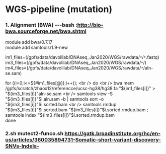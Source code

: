 # WGS-pipeline (mutation)
### 1. Alignment (BWA) ---bash :http://bio-bwa.sourceforge.net/bwa.shtml
module add bwa/0.7.17 <br />
module add samtools/1.9-new <br />

im1_files=(/gpfs/data/davolilab/DNAseq_Jan2020/WGS/rawdata/`*`/`*`.fastq) <br />
im3_files=(/gpfs/data/davolilab/DNAseq_Jan2020/WGS/rawdata/`*`/) <br />
im4_files=(/gpfs/data/davolilab/DNAseq_Jan2020/WGS/rawdata/`*`/aln-se.sam) <br />

for ((i=0;i<=${#im1_files[@]};i++)); <br />
do <br />
bwa mem /gpfs/scratch/zhaox12/referencce/ucsc-hg38/hg38.fa "${im1_files[i]}" > "${im3_files[i]}"aln-se.sam <br />
samtools view -S "${im3_files[i]}"$i.aln.sam -b | samtools sort -o "${im3_files[i]}"$i.sorted.bam <br />
samtools rmdup "${im3_files[i]}"$i.sorted.bam "${im3_files[i]}"$i.sorted.rmdup.bam ; samtools index "${im3_files[i]}"$i.sorted.rmdup.bam <br />
done <br />

### 2.sh mutect2-funco.sh https://gatk.broadinstitute.org/hc/en-us/articles/360035894731-Somatic-short-variant-discovery-SNVs-Indels-





